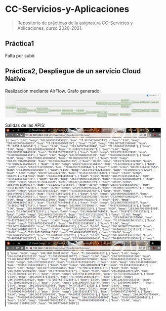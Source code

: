 # CC-Servicios-y-Aplicaciones
>Repositorio de prácticas de la asignatura  CC-Servicios y Aplicaciones, curso 2020-2021.

## Práctica1
Falta por subir.

## Práctica2, Despliegue de un servicio Cloud Native
Realización mediante AirFlow.
Grafo generado:
![grafo](https://raw.githubusercontent.com/Nastard/CC-Servicios-y-Aplicaciones/main/img/grafo.png)

Salidas de las APIS:
![salida1](https://raw.githubusercontent.com/Nastard/CC-Servicios-y-Aplicaciones/main/img/salida1.png)
![salida2](https://raw.githubusercontent.com/Nastard/CC-Servicios-y-Aplicaciones/main/img/salida2.png)
